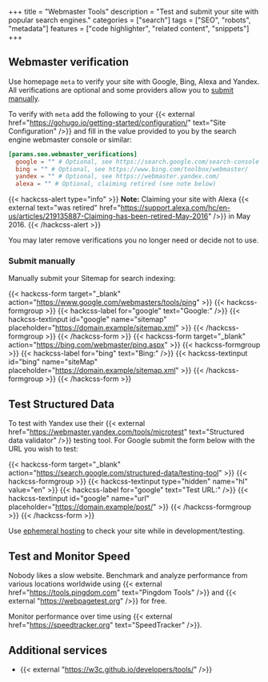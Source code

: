 +++
title = "Webmaster Tools"
description = "Test and submit your site with popular search engines."
categories = ["search"]
tags = ["SEO", "robots", "metadata"]
features = ["code highlighter", "related content", "snippets"]
+++

## Webmaster verification

Use homepage `meta` to verify your site with Google, Bing, Alexa and Yandex. All verifications are optional and some providers allow you to [submit manually](#submit-manually).

To verify with `meta` add the following to your {{< external href="https://gohugo.io/getting-started/configuration/" text="Site Configuration" />}} and fill in the value provided to you by the search engine webmaster console or similar:

```toml
[params.seo.webmaster_verifications]
  google = "" # Optional, see https://search.google.com/search-console
  bing = "" # Optional, see https://www.bing.com/toolbox/webmaster/
  yandex = "" # Optional, see https://webmaster.yandex.com/
  alexa = "" # Optional, claiming retired (see note below)
```

{{< hackcss-alert type="info" >}}
<strong>Note:</strong> Claiming your site with Alexa {{< external text="was retired" href="https://support.alexa.com/hc/en-us/articles/219135887-Claiming-has-been-retired-May-2016" />}} in May 2016.
{{< /hackcss-alert >}}

You may later remove verifications you no longer need or decide not to use.

### Submit manually

Manually submit your Sitemap for search indexing:

{{< hackcss-form target="_blank" action="https://www.google.com/webmasters/tools/ping" >}}
  {{< hackcss-formgroup >}}
    {{< hackcss-label for="google" text="Google:" />}}
    {{< hackcss-textinput id="google" name="sitemap" placeholder="https://domain.example/sitemap.xml" >}}
  {{< /hackcss-formgroup >}}
{{< /hackcss-form >}}
{{< hackcss-form target="_blank" action="https://bing.com/webmaster/ping.aspx" >}}
  {{< hackcss-formgroup >}}
    {{< hackcss-label for="bing" text="Bing:" />}}
    {{< hackcss-textinput id="bing" name="siteMap" placeholder="https://domain.example/sitemap.xml" >}}
  {{< /hackcss-formgroup >}}
{{< /hackcss-form >}}

## Test Structured Data

To test with Yandex use their {{< external href="https://webmaster.yandex.com/tools/microtest" text="Structured data validator" />}} testing tool. For Google submit the form below with the URL you wish to test:

{{< hackcss-form target="_blank" action="https://search.google.com/structured-data/testing-tool" >}}
  {{< hackcss-formgroup >}}
    {{< hackcss-textinput type="hidden" name="hl" value="en" >}}
    {{< hackcss-label for="google" text="Test URL:" />}}
    {{< hackcss-textinput id="google" name="url" placeholder="https://domain.example/post/" >}}
  {{< /hackcss-formgroup >}}
{{< /hackcss-form >}}

Use [ephemeral hosting](../air-gapping/#ephemeral-hosting-with-end-to-end-encryption) to check your site while in development/testing.

## Test and Monitor Speed

Nobody likes a slow website. Benchmark and analyze performance from various locations worldwide using {{< external href="https://tools.pingdom.com" text="Pingdom Tools" />}} and {{< external "https://webpagetest.org" />}} for free.

Monitor performance over time using {{< external href="https://speedtracker.org" text="SpeedTracker" />}}.

## Additional services

- {{< external "https://w3c.github.io/developers/tools/" />}}
